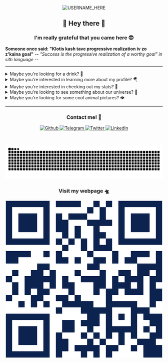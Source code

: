 <p align="center">

  <img src="https://socialify.git.ci/nclsbayona/nclsbayona/image?description=1&descriptionEditable=Come%20check%20my%20profile!&font=Bitter&pattern=Signal&theme=Dark" alt="USERNAME_HERE" width="640" height="320" />

</p>

<h2 align="center">👋 Hey there 👋</h2>

<h3 align="center">I'm really grateful that you came here 😎</h3>

<!--p  align="center">
<img src="logo.png" alt="Logo" width="480">
</p-->


<p align="center">

  <strong align="center">Someone once said: &quot;Klotis kash tave progressive realization iv zo z'kaina goal&quot;</strong>
  <i>-- &quot;Success is the progressive realization of a worthy goal&quot; in sith language --</i>

</p>


----

<details name="info">
<summary>Maybe you're looking for a drink? 🍹</summary>
<br />
<h4 align="center">Shanghai Cocktail</h4>
<p align="center">

<img src="https://www.thecocktaildb.com/images/media/drink/ttyrxr1478820678.jpg" alt="Drink image" />

</p>

<h5 align="center">Alcoholic - Ordinary Drink</h5>

<h5 align="center">Necessary ingredients</h5>
<table align="center">
<tr>
<td>
<table frame="box" rules="cols">
    <thead>
        <tr>
            <th style="padding-left: 1em; padding-right: 1em; text-align: center">Ingredient</th>
            <th style="padding-left: 1em; padding-right: 1em; text-align: center">Measure</th>
        </tr>
    </thead>
    <tbody>
        <tr>
            <td style="padding-left: 1em; padding-right: 1em; text-align: center; vertical-align: top">Light rum</td>
            <td style="padding-left: 1em; padding-right: 1em; text-align: center; vertical-align: top">1 oz Jamaican </td>
        </tr>
        <tr>
            <td style="padding-left: 1em; padding-right: 1em; text-align: center; vertical-align: top">Anisette</td>
            <td style="padding-left: 1em; padding-right: 1em; text-align: center; vertical-align: top">1 tsp </td>
        </tr>
        <tr>
            <td style="padding-left: 1em; padding-right: 1em; text-align: center; vertical-align: top">Grenadine</td>
            <td style="padding-left: 1em; padding-right: 1em; text-align: center; vertical-align: top">1/2 tsp </td>
        </tr>
        <tr>
            <td style="padding-left: 1em; padding-right: 1em; text-align: center; vertical-align: top">Lemon</td>
            <td style="padding-left: 1em; padding-right: 1em; text-align: center; vertical-align: top">Juice of 1/4 </td>
        </tr>
    </tbody>
</table>
</td>
</tr>
</table>



<p align="center">
Shake all ingredients with ice, strain into a cocktail glass, and serve.
</p>

----

</details>


<details name="info">
<summary>Maybe you're interested in learning more about my profile? 🪂</summary>
<br />
<h5 align="center">👀 Visitor count</h5>
<p align="center">

<img src="https://profile-counter.glitch.me/nclsbayona/count.svg"/>

</p>
<p align="center">

<img src="https://img.shields.io/github/followers/nclsbayona?color=003153&logo=github&style=for-the-badge"/>
<img src="https://img.shields.io/github/last-commit/nclsbayona/nclsbayona?color=003153&logo=github&style=for-the-badge&label=Latest%20Profile%20Commit">

</p>
<p align="center">

<img src="https://github-profile-trophy.vercel.app/?username=nclsbayona&theme=dracula&no-frame=false&margin-w=5&margin-h=5&no-bg=true&column=4">

</p>

----

</details>


<details name="info">
<summary>Maybe you're interested in checking out my stats? 🐣</summary>
<br />
<h4 align="center">General GitHub Stats 🌀</h4>

<p align="center">

<!--h5>😃 General Overview</h5-->
<img src="https://github-readme-stats.vercel.app/api?username=nclsbayona&show_icons=true&count_private=true&include_all_commits=true&locale=en&theme=tokyonight" width="260">

<!--h5>Life-Time Stats Overview 😃</h5-->
<img src="https://github-readme-streak-stats.herokuapp.com/?user=nclsbayona&theme=algolia" width="260">

</p>

<br />

<h4 align="center">🤖 Programming Languages Stats</h4>

<p align="center">

<!--h5>Most Used Languages Stats 💾</h5-->
<img src="https://github-readme-stats.vercel.app/api/top-langs/?username=nclsbayona&show_icons=true&locale=en&langs_count=5&theme=tokyonight">

</p>

<br />

<h4 align="center">⌚General Weekly-Stats</h4>
<table align="center">
<tr>
<td>
<table frame="box" rules="cols">
    <thead>
        <tr>
            <th style="padding-left: 1em; padding-right: 1em; text-align: center">Language name</th>
            <th style="padding-left: 1em; padding-right: 1em; text-align: center">Time spent</th>
        </tr>
    </thead>
    <tbody>
    </tbody>
</table>
</td>
<td>
<table frame="box" rules="cols">
    <thead>
        <tr>
            <th style="padding-left: 1em; padding-right: 1em; text-align: center">OS name</th>
            <th style="padding-left: 1em; padding-right: 1em; text-align: center">Time spent</th>
        </tr>
    </thead>
    <tbody>
    </tbody>
</table>
</td>
</tr>
</table>

----
</details>


<details name="info">
<summary>Maybe you're looking to see something about our universe? 🔭</summary>

<br />
<h4 align="center">A Partial Solar Eclipse over Iceland - ©️ Wioleta Gorecka @ 2025-03-30</h4>
<p align="center">

<img src="https://apod.nasa.gov/apod/image/2504/PartialSolar_Gorecka_960.jpg" alt="A Partial Solar Eclipse over Iceland image" />

</p>

<h5 align="center">What if the Sun and Moon rose together? That happened yesterday over some northern parts of planet Earth as a partial solar eclipse occurred shortly after sunrise. Regions that experienced the Moon blocking part of the Sun included northeastern parts of North America and northwestern parts of Europe, Asia, and Africa.  The featured image was captured yesterday over the Grábrók volcanic crater in Iceland where much of the Sun became momentarily hidden behind the Moon. The image was taken through a cloudy sky but so well planned that the photographer's friend appeared to be pulling the Sun out from behind the Moon. No part of the Earth experienced a total solar eclipse this time. In the distant past, some of humanity was so surprised when an eclipse occurred that ongoing battles suddenly stopped.  Today, eclipses are not a surprise and are predicted with an accuracy of seconds.   Growing Gallery: Partial Solar Eclipse of 2025 March</h5>

----

</details>

<details name="info">
<summary>Maybe you're looking for some cool animal pictures? 👁️</summary>

<br />
<table align="center">
<tr>
<td>
<img src="https://cdn.animality.xyz/dog/3.png" width="180"/>
</td>
<td>
<img src="https://cdn.animality.xyz/duck/10.png" width="180"/>
</td>
<td>
<img src="https://cdn.animality.xyz/fox/1.png" width="180"/>
</td>
</tr>
<tr>
<td>
<img src="https://cdn.animality.xyz/cat/14.png" width="180"/>
</td>
<td>
<img src="https://cdn.animality.xyz/bird/5.png" width="180"/>
</td>
<td>
<img src="https://cdn.animality.xyz/panda/11.png" width="180"/>
</td>
</tr>
<tr>
<td>
<img src="https://cdn.animality.xyz/redpanda/18.png" width="180"/>
</td>
<td>
<img src="https://cdn.animality.xyz/koala/12.png" width="180"/>
</td>
<td>
<img src="https://cdn.animality.xyz/whale/3.png" width="180"/>
</td>
</tr>
<tr>
<td>
<img src="https://cdn.animality.xyz/dolphin/14.png" width="180"/>
</td>
<td>
<img src="https://cdn.animality.xyz/kangaroo/3.png" width="180"/>
</td>
<td>
<img src="https://cdn.animality.xyz/rabbit/7.png" width="180"/>
</td>
</tr>
<tr>
<td>
<img src="https://cdn.animality.xyz/lion/15.png" width="180"/>
</td>
<td>
<img src="https://cdn.animality.xyz/bear/21.png" width="180"/>
</td>
<td>
<img src="https://cdn.animality.xyz/frog/17.png" width="180"/>
</td>
</tr>
<tr>
<td>
<img src="https://cdn.animality.xyz/penguin/12.png" width="180"/>
</td>
<td>
<img src="https://cdn.animality.xyz/axolotl/4.png" width="180"/>
</td>
<td>
<img src="https://cdn.animality.xyz/capybara/2.png" width="180"/>
</td>
</tr>
<tr>
<td>
<img src="https://cdn.animality.xyz/hedgehog/13.png" width="180"/>
</td>
<td>
<img src="https://cdn.animality.xyz/turtle/2.png" width="180"/>
</td>
<td>
<img src="https://cdn.animality.xyz/narwhal/1.png" width="180"/>
</td>
</tr>
<tr>
<td>
<img src="https://cdn.animality.xyz/squirrel/9.png" width="180"/>
</td>
<td>
<img src="https://cdn.animality.xyz/fish/3.png" width="180"/>
</td>
<td>
<img src="https://cdn.animality.xyz/horse/4.png" width="180"/>
</td>
</tr>
</table>

----

</details>


----

<h3 align="center">Contact me! 📇</h3>

<p align="center">
<a href="https://github.com/nclsbayona" target="_blank">
 <img alt="Github" src="https://img.shields.io/badge/GitHub-%2312180E.svg?&style=for-the-badge&logo=Github&logoColor=white">
</a>

<a href="https://t.me/nclsbayona" target="_blank">
 <img alt="Telegram" src="https://img.shields.io/badge/-TELEGRAM-blue?&style=for-the-badge&logo=telegram&logoColor=white">
</a>

<a href="https://twitter.com/nclsbayona" target="_blank">
 <img alt="Twitter" src="https://img.shields.io/badge/twitter-%231DA1F2.svg?&style=for-the-badge&logo=twitter&logoColor=white">
</a>

<a href="https://www.linkedin.com/in/nclsbayona" target="_blank">
 <img alt="LinkedIn" src="https://img.shields.io/badge/-LINKEDIN-lightblue?&style=for-the-badge&logo=linkedin&logoColor=white">
</a>

<!-- <a href="https://instagram.com/" target="_blank">
 <img alt="Instagram" src="https://img.shields.io/badge/-INSTAGRAM-critical?&style=for-the-badge&logo=instagram&logoColor=white">
</a>

<a href="https://www.discord.com/channels/" target="_blank">
 <img alt="Discord" src="https://img.shields.io/badge/-DISCORD-darkblue?&style=for-the-badge&logo=discord&logoColor=white">
</a> !-->


</p>

<br />


<p align="center">

<img src="https://raw.githubusercontent.com/nclsbayona/nclsbayona/output/github-contribution-grid-snake-sissa.svg">

</p>


<h3 align="center">Visit my webpage 🛸</h3>
<p align="center"><a href="https://nclsbayona.github.io" target="_blank">
 <img src="QR.png">
</a></p>

</p>

